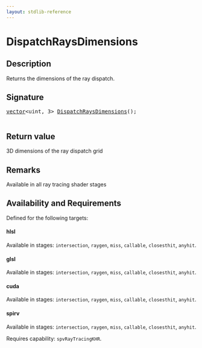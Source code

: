 ```yaml
---
layout: stdlib-reference
---
```


# DispatchRaysDimensions

## Description

Returns the dimensions of the ray dispatch.



## Signature 

<pre>
<a href="/stdlib-reference/types/vector/index" class="code_type">vector</a>&lt;<span class="code_keyword">uint</span>, 3&gt; <a href="/stdlib-reference/global-decls/dispatchraysdimensions-08c">DispatchRaysDimensions</a>();

</pre>

## Return value
3D dimensions of the ray dispatch grid

## Remarks
Available in all ray tracing shader stages


## Availability and Requirements

Defined for the following targets:

#### hlsl
Available in stages: `intersection`, `raygen`, `miss`, `callable`, `closesthit`, `anyhit`.

#### glsl
Available in stages: `intersection`, `raygen`, `miss`, `callable`, `closesthit`, `anyhit`.

#### cuda
Available in stages: `intersection`, `raygen`, `miss`, `callable`, `closesthit`, `anyhit`.

#### spirv
Available in stages: `intersection`, `raygen`, `miss`, `callable`, `closesthit`, `anyhit`.

Requires capability: `spvRayTracingKHR`.


